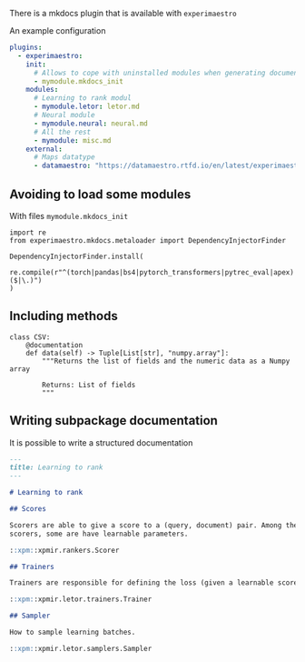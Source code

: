 There is a mkdocs plugin that is available with `experimaestro`

An example configuration

```yaml
plugins:
  - experimaestro:
    init:
      # Allows to cope with uninstalled modules when generating documentation
      - mymodule.mkdocs_init
    modules:
      # Learning to rank modul
      - mymodule.letor: letor.md
      # Neural module
      - mymodule.neural: neural.md
      # All the rest
      - mymodule: misc.md
    external:
      # Maps datatype
      - datamaestro: "https://datamaestro.rtfd.io/en/latest/experimaestro-mapping.json"
```

## Avoiding to load some modules

With files `mymodule.mkdocs_init`

```py3
import re
from experimaestro.mkdocs.metaloader import DependencyInjectorFinder

DependencyInjectorFinder.install(
    re.compile(r"^(torch|pandas|bs4|pytorch_transformers|pytrec_eval|apex)($|\.)")
)
```

## Including methods

```py3
class CSV:
    @documentation
    def data(self) -> Tuple[List[str], "numpy.array"]:
        """Returns the list of fields and the numeric data as a Numpy array

        Returns: List of fields
        """

```

## Writing subpackage documentation

It is possible to write a structured documentation

```md
---
title: Learning to rank
---

# Learning to rank

## Scores

Scorers are able to give a score to a (query, document) pair. Among the
scorers, some are have learnable parameters.

::xpm::xpmir.rankers.Scorer

## Trainers

Trainers are responsible for defining the loss (given a learnable scorer)

::xpm::xpmir.letor.trainers.Trainer

## Sampler

How to sample learning batches.

::xpm::xpmir.letor.samplers.Sampler
```

